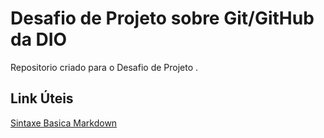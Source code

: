 # Desafio de Projeto sobre Git/GitHub  da DIO
Repositorio criado para o Desafio de Projeto .


## Link Úteis

[Sintaxe Basica Markdown](https://www.markdownguide.org/basic-syntax/)
